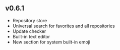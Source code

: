 ## v0.6.1
* Repository store
* Universal search for favorites and all repositories
* Update checker
* Built-in text editor
* New section for system built-in emoji